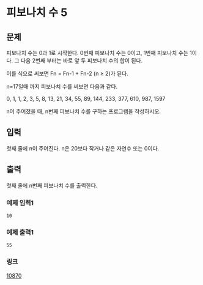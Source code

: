 # 피보나치 수 5

## 문제

피보나치 수는 0과 1로 시작한다. 0번째 피보나치 수는 0이고, 1번째 피보나치 수는 1이다. 그 다음 2번째 부터는 바로 앞 두 피보나치 수의 합이 된다.


이를 식으로 써보면 Fn = Fn-1 + Fn-2 (n ≥ 2)가 된다.


n=17일때 까지 피보나치 수를 써보면 다음과 같다.


0, 1, 1, 2, 3, 5, 8, 13, 21, 34, 55, 89, 144, 233, 377, 610, 987, 1597


n이 주어졌을 때, n번째 피보나치 수를 구하는 프로그램을 작성하시오.

## 입력

첫째 줄에 n이 주어진다. n은 20보다 작거나 같은 자연수 또는 0이다.

## 출력

첫째 줄에 n번째 피보나치 수를 출력한다.

### 예제 입력1

```
10
```

### 예제 출력1

```
55
```

### 링크

<a href="https://www.acmicpc.net/problem/10870" target="_blank">10870</a>